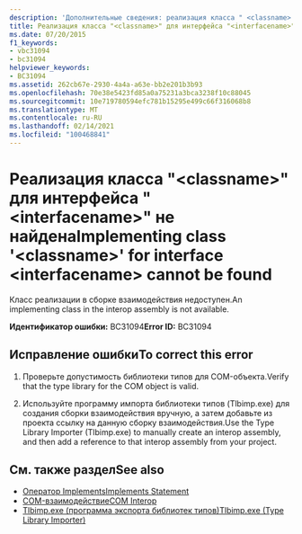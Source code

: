 ```yaml
---
description: 'Дополнительные сведения: реализация класса " <classname> " для интерфейса <interfacename> не найдена'
title: Реализация класса "<classname>" для интерфейса "<interfacename>" не найдена
ms.date: 07/20/2015
f1_keywords:
- vbc31094
- bc31094
helpviewer_keywords:
- BC31094
ms.assetid: 262cb67e-2930-4a4a-a63e-bb2e201b3b93
ms.openlocfilehash: 70e38e5423fd85a0a75231a3bca3238f10c88045
ms.sourcegitcommit: 10e719780594efc781b15295e499c66f316068b8
ms.translationtype: MT
ms.contentlocale: ru-RU
ms.lasthandoff: 02/14/2021
ms.locfileid: "100468841"
---
```

# <a name="implementing-class-classname-for-interface-interfacename-cannot-be-found"></a><span data-ttu-id="92d93-103">Реализация класса "\<classname>" для интерфейса "\<interfacename>" не найдена</span><span class="sxs-lookup"><span data-stu-id="92d93-103">Implementing class '\<classname>' for interface \<interfacename> cannot be found</span></span>

<span data-ttu-id="92d93-104">Класс реализации в сборке взаимодействия недоступен.</span><span class="sxs-lookup"><span data-stu-id="92d93-104">An implementing class in the interop assembly is not available.</span></span>  
  
 <span data-ttu-id="92d93-105">**Идентификатор ошибки:** BC31094</span><span class="sxs-lookup"><span data-stu-id="92d93-105">**Error ID:** BC31094</span></span>  
  
## <a name="to-correct-this-error"></a><span data-ttu-id="92d93-106">Исправление ошибки</span><span class="sxs-lookup"><span data-stu-id="92d93-106">To correct this error</span></span>  
  
1. <span data-ttu-id="92d93-107">Проверьте допустимость библиотеки типов для COM-объекта.</span><span class="sxs-lookup"><span data-stu-id="92d93-107">Verify that the type library for the COM object is valid.</span></span>  
  
2. <span data-ttu-id="92d93-108">Используйте программу импорта библиотеки типов (Tlbimp.exe) для создания сборки взаимодействия вручную, а затем добавьте из проекта ссылку на данную сборку взаимодействия.</span><span class="sxs-lookup"><span data-stu-id="92d93-108">Use the Type Library Importer (Tlbimp.exe) to manually create an interop assembly, and then add a reference to that interop assembly from your project.</span></span>  
  
## <a name="see-also"></a><span data-ttu-id="92d93-109">См. также раздел</span><span class="sxs-lookup"><span data-stu-id="92d93-109">See also</span></span>

- [<span data-ttu-id="92d93-110">Оператор Implements</span><span class="sxs-lookup"><span data-stu-id="92d93-110">Implements Statement</span></span>](../language-reference/statements/implements-statement.md)
- [<span data-ttu-id="92d93-111">COM-взаимодействие</span><span class="sxs-lookup"><span data-stu-id="92d93-111">COM Interop</span></span>](../programming-guide/com-interop/index.md)
- [<span data-ttu-id="92d93-112">Tlbimp.exe (программа экспорта библиотек типов)</span><span class="sxs-lookup"><span data-stu-id="92d93-112">Tlbimp.exe (Type Library Importer)</span></span>](../../framework/tools/tlbimp-exe-type-library-importer.md)
